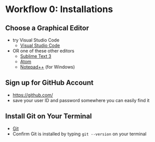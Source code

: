 
# Workflow 0: Installations

## Choose a Graphical Editor
- try Visual Studio Code
	* [Visual Studio Code](https://visualstudio.microsoft.com/downloads/)
- OR one of these other editors
	* [Sublime Text 3](https://www.sublimetext.com/)
 	* [Atom](https://atom.io/)
 	* [Notepad++](https://notepad-plus-plus.org/) (for Windows)

## Sign up for GitHub Account
- https://github.com/
- save your user ID and password somewhere you can easily find it

## Install Git on Your Terminal
- [Git](https://git-scm.com/book/en/v2/Getting-Started-Installing-Git)
- Confirm Git is installed by typing `git --version` on your terminal

